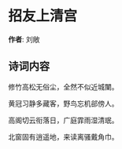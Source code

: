 # 招友上清宫

**作者**: 刘敞

## 诗词内容

修竹高松无俗尘，全然不似近城闉。

黄冠习静多藏客，野鸟忘机郤傍人。

高阁切云衔落日，广庭霏雨湿清珉。

北窗固有逍遥地，来读离骚戴角巾。

